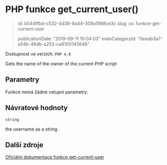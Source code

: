 PHP funkce get_current_user()
=============================

> id: b044ffbd-c532-4d36-8a44-309a1988ce3c
> slug:
> 	cs: funkce-get-current-user
>
> publicationDate: "2019-09-11 10:04:03"
> mainCategoryId: "0eeab3a7-a54b-46db-a253-ca6100145648"

Dostupnost ve verzích: `PHP 4.0`

Gets the name of the owner of the current PHP script


Parametry
--------------

Funkce nemá žádné vstupní parametry.

Návratové hodnoty
----------------

`string`

the username as a string.

Další zdroje
------------

[Oficiální dokumentace funkce get-current-user](https://www.php.net/manual/en/function.get-current-user.php)
